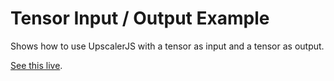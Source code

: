 # Tensor Input / Output Example

Shows how to use UpscalerJS with a tensor as input and a tensor as output.

[See this live](https://githubbox.com/thekevinscott/upscalerjs/tree/main/examples/tensor).
